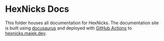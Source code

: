 # HexNicks Docs

This folder houses all documentation for HexNicks. The documentation site is built using [docusaurus](https://github.com/facebook/docusaurus) and deployed with [GitHub Actions](https://github.com/MajekDev/HexNicks/blob/main/.github/workflows/docs-site.yml) to [hexnicks.majek.dev](https://hexnicks.majek.dev).
